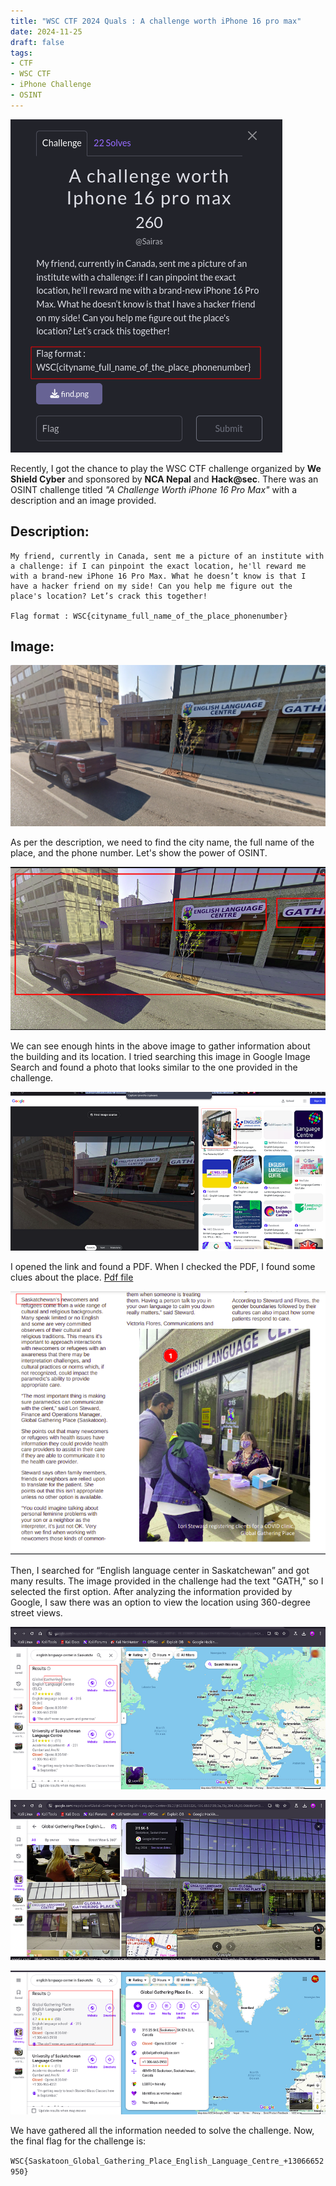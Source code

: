 ```yaml
---
title: "WSC CTF 2024 Quals : A challenge worth iPhone 16 pro max"
date: 2024-11-25
draft: false
tags:
- CTF
- WSC CTF
- iPhone Challenge
- OSINT
---
```


![Challenge Description](chall.png)

Recently, I got the chance to play the WSC CTF challenge organized by **We Shield Cyber** and sponsored by **NCA Nepal** and **Hack@sec**. There was an OSINT challenge titled *"A Challenge Worth iPhone 16 Pro Max"* with a description and an image provided.

## Description:
```
My friend, currently in Canada, sent me a picture of an institute with a challenge: if I can pinpoint the exact location, he'll reward me with a brand-new iPhone 16 Pro Max. What he doesn’t know is that I have a hacker friend on my side! Can you help me figure out the place's location? Let’s crack this together!

Flag format : WSC{cityname_full_name_of_the_place_phonenumber}

```

## Image:
![Image provided in challenge](find.png)

As per the description, we need to find the city name, the full name of the place, and the phone number. Let's show the power of OSINT.

![Hint in the image](hint.png)

We can see enough hints in the above image to gather information about the building and its location. I tried searching this image in Google Image Search and found a photo that looks similar to the one provided in the challenge.

![Same image](link.png)

I opened the link and found a PDF. When I checked the PDF, I found some clues about the place.
[Pdf file](The-Pulse-February-2023.pdf)

![City hint](city.png)

Then, I searched for “English language center in Saskatchewan” and got many results. The image provided in the challenge had the text "GATH," so I selected the first option. After analyzing the information provided by Google, I saw there was an option to view the location using 360-degree street views.

![Street View 1](/content/posts/CTF/WSC_CTF_2024_Quals/elc1.png)

![Street View 2](elc2.png)

![Street View 3](elc3.png)

We have gathered all the information needed to solve the challenge. Now, the final flag for the challenge is:  

  ```WSC{Saskatoon_Global_Gathering_Place_English_Language_Centre_+13066652950}```
  